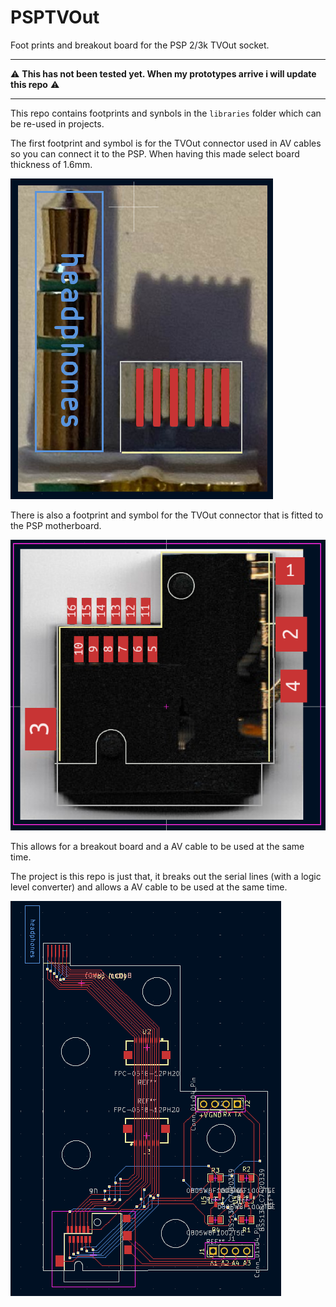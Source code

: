 # PSPTVOut
Foot prints and breakout board for the PSP 2/3k TVOut socket.

---

⚠ **This has not been tested yet. When my prototypes arrive i will update this repo** ⚠

---

This repo contains footprints and synbols in the `libraries` folder which can be re-used in projects.

The first footprint and symbol is for the TVOut connector used in AV cables so you can connect it to the PSP. 
When having this made select board thickness of 1.6mm.

![image](./images/example%20cable.PNG)

There is also a footprint and symbol for the TVOut connector that is fitted to the PSP motherboard. 

![image](./images/example%20connector.PNG)

This allows for a breakout board and a AV cable to be used at the same time.

The project is this repo is just that, it breaks out the serial lines (with a logic level converter) and allows a AV cable to be used at the same time.

![image](./images/breakout%20example.PNG)